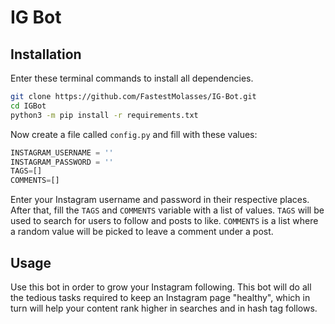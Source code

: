 # IG Bot

## Installation
Enter these terminal commands to install all dependencies.
```bash
git clone https://github.com/FastestMolasses/IG-Bot.git
cd IGBot
python3 -m pip install -r requirements.txt
```
Now create a file called `config.py` and fill with these values:
```python
INSTAGRAM_USERNAME = ''
INSTAGRAM_PASSWORD = ''
TAGS=[]
COMMENTS=[]
```
Enter your Instagram username and password in their respective places. After that, fill the `TAGS` and `COMMENTS` variable with a list of values. `TAGS` will be used to search for users to follow and posts to like. `COMMENTS` is a list where a random value will be picked to leave a comment under a post.

## Usage
Use this bot in order to grow your Instagram following. This bot will do all the tedious tasks required to keep an Instagram page "healthy", which in turn will help your content rank higher in searches and in hash tag follows.

